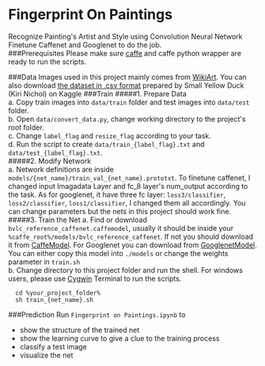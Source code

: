 # Fingerprint On Paintings
Recognize Painting's Artist and Style using Convolution Neural Network  
Finetune Caffenet and Googlenet to do the job.  
###Prerequisites
Please make sure [caffe](http://caffe.berkeleyvision.org/installation.html) and caffe python wrapper are ready to run the scripts.

###Data
Images used in this project mainly comes from [WikiArt](http://www.wikiart.org/). You can also download [the dataset in .csv format](https://www.kaggle.com/c/painter-by-numbers/data) prepared by Small Yellow Duck (Kiri Nichol) on Kaggle 
###Train
#####1. Prepare Data  
  a. Copy train images into `data/train` folder and test images into `data/test` folder.   
  b. Open `data/convert_data.py`, change working directory to the project's root folder.  
  c. Change `label_flag` and `resize_flag` according to your task.  
  d. Run the script to create `data/train_{label_flag}.txt` and `data/test_{label_flag}.txt`.  
#####2. Modify Network  
  a. Network definitions are inside `models/{net_name}/train_val_{net_name}.prototxt`. To finetune caffenet, I changed input Imagadata Layer and fc_8 layer's num_output according to the task. As for googlenet, it have three fc layer: `loss3/classifier`, `loss2/classifier`, `loss1/classifier`, I changed them all accordingly. You can change parameters but the nets in this project should work fine.
#####3. Train the Net
  a. Find or download `bvlc_reference_caffenet.caffemodel`, usually it should be inside your  `%caffe_root%/models/bvlc_reference_caffenet`. If not you should download it from [CaffeModel](http://dl.caffe.berkeleyvision.org/bvlc_reference_caffenet.caffemodel).  For Googlenet you can download from [GooglenetModel](http://dl.caffe.berkeleyvision.org/bvlc_googlenet.caffemodel).  
    You can either copy this model into `./models` or change the weights parameter in `train.sh`  
  b. Change directory to this project folder and run the shell. For windows users, please use [Cygwin](https://cygwin.com/index.html) Terminal to run the scripts.
  ```shell
    cd %your_project_folder%
    sh train_{net_name}.sh
  ```
###Prediction
Run `Fingerprint on Paintings.ipynb` to
* show the structure of the trained net
* show the learning curve to give a clue to the training process
* classify a test image
* visualize the net
